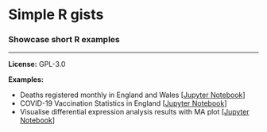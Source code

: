 # Simple R gists

### Showcase short R examples

-----

**License:** GPL-3.0

**Examples:**

- Deaths registered monthly in England and Wales [[Jupyter Notebook](ONS_Monthly_Deaths_Data_England_and_Wales/ONS_Monthly_Deaths_Data_England_and_Wales.ipynb)]
- COVID-19 Vaccination Statistics in England [[Jupyter Notebook](COVID-19_Vaccination_Statistics_in_England.ipynb)]
- Visualise differential expression analysis results with MA plot [[Jupyter Notebook](RNA-seq_DEA_MA-plot/RNA-seq_DEA_MA-plot.ipynb)]
